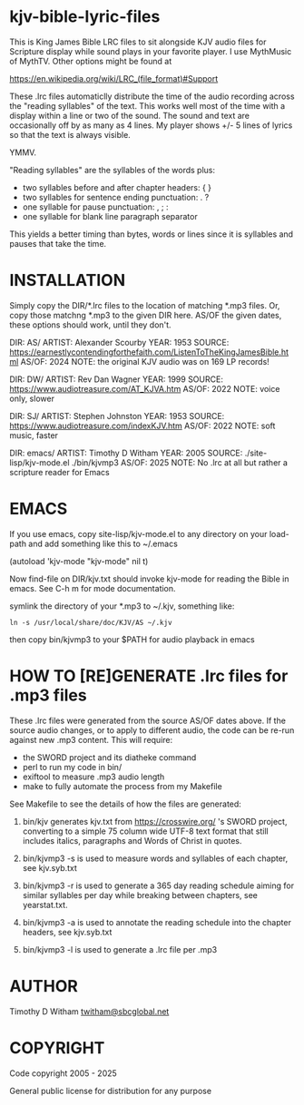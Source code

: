 # kjv-bible-lyric-files

This is King James Bible LRC files to sit alongside KJV audio files
for Scripture display while sound plays in your favorite player.  I
use MythMusic of MythTV.  Other options might be found at

https://en.wikipedia.org/wiki/LRC_(file_format)#Support

These .lrc files automaticlly distribute the time of the audio
recording across the "reading syllables" of the text.  This works well
most of the time with a display within a line or two of the sound.
The sound and text are occasionally off by as many as 4 lines.  My
player shows +/- 5 lines of lyrics so that the text is always visible.

YMMV.

"Reading syllables" are the syllables of the words plus:

* two syllables before and after chapter headers: { }
* two syllables for sentence ending punctuation: . ?
* one syllable for pause punctuation: , ; :
* one syllable for blank line paragraph separator

This yields a better timing than bytes, words or lines since it is
syllables and pauses that take the time.


# INSTALLATION

Simply copy the DIR/*.lrc files to the location of matching *.mp3
files.  Or, copy those matchng *.mp3 to the given DIR here.  AS/OF the
given dates, these options should work, until they don't.

DIR:	AS/
ARTIST:	Alexander Scourby
YEAR:	1953
SOURCE:	https://earnestlycontendingforthefaith.com/ListenToTheKingJamesBible.html
AS/OF:	2024
NOTE:	the original KJV audio was on 169 LP records!

DIR:	DW/
ARTIST:	Rev Dan Wagner
YEAR:	1999
SOURCE:	https://www.audiotreasure.com/AT_KJVA.htm
AS/OF:	2022
NOTE:	voice only, slower

DIR:	SJ/
ARTIST:	Stephen Johnston
YEAR:	1953
SOURCE:	https://www.audiotreasure.com/indexKJV.htm
AS/OF:	2022
NOTE:	soft music, faster

DIR:	emacs/
ARTIST:	Timothy D Witham
YEAR:	2005
SOURCE:	./site-lisp/kjv-mode.el ./bin/kjvmp3
AS/OF:	2025
NOTE:	No .lrc at all but rather a scripture reader for Emacs


# EMACS

If you use emacs, copy site-lisp/kjv-mode.el to any directory on your
load-path and add something like this to ~/.emacs

   (autoload 'kjv-mode "kjv-mode" nil t)

Now find-file on DIR/kjv.txt should invoke kjv-mode for reading the
Bible in emacs.  See C-h m for mode documentation.

symlink the directory of your *.mp3 to ~/.kjv, something like:

	ln -s /usr/local/share/doc/KJV/AS ~/.kjv

then copy bin/kjvmp3 to your $PATH for audio playback in emacs


# HOW TO [RE]GENERATE .lrc files for .mp3 files

These .lrc files were generated from the source AS/OF dates above.  If
the source audio changes, or to apply to different audio, the code can
be re-run against new .mp3 content.  This will require:

* the SWORD project and its diatheke command
* perl to run my code in bin/
* exiftool to measure .mp3 audio length
* make to fully automate the process from my Makefile

See Makefile to see the details of how the files are generated:

1. bin/kjv generates kjv.txt from https://crosswire.org/ 's SWORD
project, converting to a simple 75 column wide UTF-8 text format that
still includes italics, paragraphs and Words of Christ in quotes.

2. bin/kjvmp3 -s is used to measure words and syllables of each
chapter, see kjv.syb.txt

3. bin/kjvmp3 -r is used to generate a 365 day reading schedule aiming
for similar syllables per day while breaking between chapters, see
yearstat.txt.

4. bin/kjvmp3 -a is used to annotate the reading schedule into the
chapter headers, see kjv.syb.txt

5. bin/kjvmp3 -l is used to generate a .lrc file per .mp3


# AUTHOR

Timothy D Witham <twitham@sbcglobal.net>


# COPYRIGHT

Code copyright 2005 - 2025

General public license for distribution for any purpose
